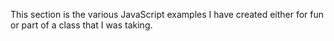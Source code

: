 This section is the various JavaScript examples I have created either for fun or part of a class that I was taking.
